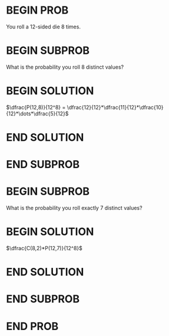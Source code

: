 # BEGIN PROB

You roll a 12-sided die 8 times.

# BEGIN SUBPROB

What is the probability you roll 8 distinct values?

# BEGIN SOLUTION

$\dfrac{P(12,8)}{12^8} = \dfrac{12}{12}*\dfrac{11}{12}*\dfrac{10}{12}*\dots*\dfrac{5}{12}$

# END SOLUTION

# END SUBPROB

# BEGIN SUBPROB

What is the probability you roll exactly 7 distinct values?

# BEGIN SOLUTION

$\dfrac{C(8,2)*P(12,7)}{12^8}$

# END SOLUTION

# END SUBPROB

# END PROB